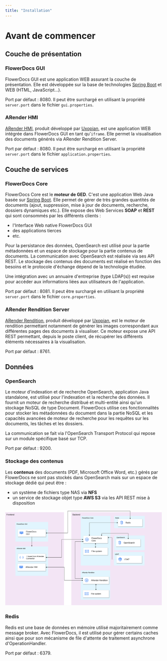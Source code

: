 ```yaml
---
title: "Installation"
---
```


# Avant de commencer

## Couche de présentation

### FlowerDocs GUI
FlowerDocs GUI est une application WEB assurant la couche de présentation.
Elle est développée sur la base de technologies [Spring Boot](https://spring.io/projects/spring-boot) et WEB (HTML, JavaScript...).

Port par défaut : 8080. Il peut être surchargé en utilisant la propriété `server.port` dans le fichier `gui.properties`.

### ARender HMI 

[ARender HMI](https://arender.io/), produit développé par [Uxopian](https://www.uxopian.com), est une application WEB intégrée dans FlowerDocs GUI en tant qu'`iframe`. Elle permet la visualisation des documents générés via ARender Rendition Server.

Port par défaut : 8080. Il peut être surchargé en utilisant la propriété `server.port` dans le fichier `application.properties`.

## Couche de services

### FlowerDocs Core

FlowerDocs Core est le **moteur de GED**. C'est une application Web Java basée sur [Spring Boot](https://spring.io/projects/spring-boot). Elle permet de gérer de très grandes quantités de documents (ajout, suppression, mise à jour de documents, recherche, dossiers dynamiques etc.). Elle expose des Web Services **SOAP** et **REST** qui sont consommés par les différents clients : 

* l'Interface Web native FlowerDocs GUI
* des applications tierces 
* etc.

Pour la persistance des données, OpenSearch est utilisé pour la partie métadonnées et un espace de stockage pour la partie contenus de documents. La communication avec OpenSearch est réalisée via ses API REST. 
Le stockage des contenus des documents est réalisé en fonction des besoins et le protocole d'échange dépend de la technologie étudiée.

Une intégration avec un annuaire d'entreprise (type LDAP(s)) est requise pour accéder aux informations liées aux utilisateurs de l'application.

Port par défaut : 8081. Il peut être surchargé en utilisant la propriété `server.port` dans le fichier `core.properties`.

### ARender Rendition Server

[ARender Rendition](https://arender.io/), produit développé par [Uxopian](https://www.uxopian.com), est le moteur de rendition permettant notamment de générer les images correspondant aux différentes pages des documents à visualiser.
Ce moteur expose une API REST permettant, depuis le poste client, de récupérer les différents éléments nécessaires à la visualisation.

Port par défaut : 8761.

## Données

### OpenSearch
Le moteur d'indexation et de recherche OpenSearch, application Java standalone, est utilisé pour l'indexation et la recherche des données. Il fournit un moteur de recherche distribué et multi-entité ainsi qu'un stockage NoSQL de type Document. FlowerDocs utilise ces fonctionnalités pour stocker les métadonnées du document dans la partie NoSQL et les capacités avancées de moteur de recherche pour les requêtes sur les documents, les tâches et les dossiers.

La communication se fait via l'OpenSearch Transport Protocol qui repose sur un module spécifique basé sur TCP.

Port par défaut : 9200.

### Stockage des contenus
Les **contenus** des documents (PDF, Microsoft Office Word, etc.) gérés par FlowerDocs ne sont pas stockés dans OpenSearch mais sur un espace de stockage dédié qui peut être :

* un système de fichiers type NAS via **NFS**
* un service de stockage objet type **AWS S3** via les API REST mise à disposition

<!-- Commentaire nettoyé -->
![Exemple d'architecture](/img/documentation/fd-architecture.png)

### Redis

Redis est une base de données en mémoire utilisé majoritairement comme message broker.
Avec FlowerDocs, il est utilisé pour gérer certains caches ainsi que pour son mécanisme de file d'attente de traitement asynchrone d'OperationHandler.

Port par défaut : 6379.
